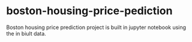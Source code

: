 # boston-housing-price-pediction
Boston housing price prediction project is built in jupyter notebook using the in biult data. 

